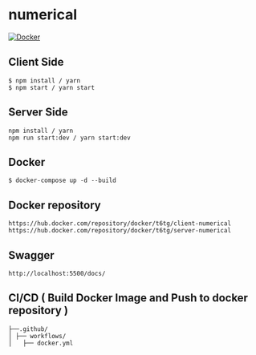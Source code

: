 # numerical
[![Docker](https://github.com/t6tg/numerical/actions/workflows/docker.yml/badge.svg)](https://github.com/t6tg/numerical/actions/workflows/docker.yml)


## Client Side
```
$ npm install / yarn
$ npm start / yarn start
```

## Server Side
```
npm install / yarn
npm run start:dev / yarn start:dev
```

## Docker
```
$ docker-compose up -d --build
```
## Docker repository
```
https://hub.docker.com/repository/docker/t6tg/client-numerical
https://hub.docker.com/repository/docker/t6tg/server-numerical
```

## Swagger
```
http://localhost:5500/docs/
```

## CI/CD ( Build Docker Image and Push to docker repository )
```
├──.github/
│ ├── workflows/
│   ├── docker.yml
```
